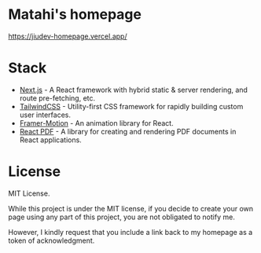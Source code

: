  # Matahi's homepage
 https://jiudev-homepage.vercel.app/
 
# Stack
- [Next.js](https://nextjs.org/) - A React framework with hybrid static & server rendering, and route pre-fetching, etc.
- [TailwindCSS](https://tailwindcss.com/) - Utility-first CSS framework for rapidly building custom user interfaces.
- [Framer-Motion](https://www.framer.com/motion/) - An animation library for React.
- [React PDF](https://react-pdf.org/) - A library for creating and rendering PDF documents in React applications.

# License
MIT License.

While this project is under the MIT license, if you decide to create your own page using any part of this project, you are not obligated to notify me. 

However, I kindly request that you include a link back to my homepage as a token of acknowledgment.
